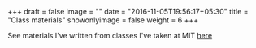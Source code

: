 +++
draft = false
image = ""
date = "2016-11-05T19:56:17+05:30"
title = "Class materials"
showonlyimage = false
weight = 6
+++

See materials I've written from classes I've taken at MIT [here](http://lizziew.github.io/classes/)

<!--more-->
